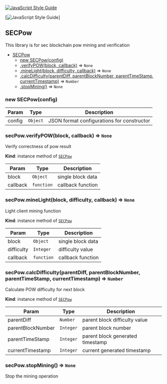 <a name="SECPow"></a>

[![JavaScript Style Guide](https://cdn.rawgit.com/standard/standard/master/badge.svg)](https://github.com/standard/standard) 

[![JavaScript Style Guide](https://img.shields.io/badge/code_style-standard-brightgreen.svg)]

## SECPow

This library is for sec blockchain pow mining and verification

* [SECPow](#SECPow)
    * [new SECPow(config)](#new_SECPow_new)
    * [.verifyPOW(block, callback)](#SECPow+verifyPOW) => <code>None</code>
    * [.mineLight(block, difficulty, callback)](#SECPow+mineLight) => <code>None</code>
    * [.calcDifficulty(parentDiff, parentBlockNumber, parentTimeStamp, currentTimestamp)](#SECPow+calcDifficulty) => <code>Number</code>
    * [.stopMining()](#SECPow+stopMining) => <code>None</code>

<a name="new_SECPow_new"></a>

### new SECPow(config)

| Param | Type | Description |
| --- | --- | --- |
| config | <code>Object</code> | JSON format configurations for constructor |

<a name="SECPow+verifyPOW"></a>

### secPow.verifyPOW(block, callback) => <code>None</code>
Verify correctness of pow result

**Kind**: instance method of [<code>SECPow</code>](#SECPow)  

| Param | Type | Description |
| --- | --- | --- |
| block | <code>Object</code> | single block data |
| callback | <code>function</code> | callback function |

<a name="SECPow+mineLight"></a>

### secPow.mineLight(block, difficulty, callback) => <code>None</code>
Light client mining function

**Kind**: instance method of [<code>SECPow</code>](#SECPow)  

| Param | Type | Description |
| --- | --- | --- |
| block | <code>Object</code> | single block data |
| difficulty | <code>Integer</code> | difficulty value |
| callback | <code>function</code> | callback function |

<a name="SECPow+calcDifficulty"></a>

### secPow.calcDifficulty(parentDiff, parentBlockNumber, parentTimeStamp, currentTimestamp) => <code>Number</code>
Calculate POW difficulty for next block

**Kind**: instance method of [<code>SECPow</code>](#SECPow)  

| Param | Type | Description |
| --- | --- | --- |
| parentDiff | <code>Number</code> | parent block difficulty value |
| parentBlockNumber | <code>Integer</code> | parent block number |
| parentTimeStamp | <code>Integer</code> | parent block generated timestamp |
| currentTimestamp | <code>Integer</code> | current generated timestamp |

<a name="SECPow+stopMining"></a>

### secPow.stopMining() => <code>None</code>
Stop the mining operation
